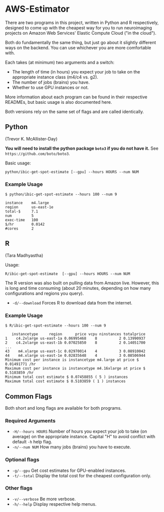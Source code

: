 # AWS-Estimator

There are two programs in this project, written in Python and R respectively, designed to come up with the cheapest way for you to run neuroimaging  projects on Amazon Web Services' Elastic Compute Cloud ("in the cloud").

Both do fundamentally the same thing, but just go about it slightly different ways on the backend. You can use whichever you are more comfortable with.

Each takes (at minimum) two arguments and a switch: 

 + The length of time (in hours) you expect your job to take on the appropriate instance class (m4/c4 vs. g2).
 + The number of jobs (brains) you have.
 + Whether to use GPU instances or not.

More information about each program can be found in their respective READMEs, but basic usage is also documented here.

Both versions rely on the same set of flags and are called identically.

## Python
(Trevor K. McAllister-Day)

**You will need to install the python package `boto3` if you do not have it.**
See `https://github.com/boto/boto3`.

Basic usage:

    python/ibic-get-spot-estimate [--gpu] --hours HOURS --num NUM

### Example Usage

    $ python/ibic-get-spot-estimate --hours 100 --num 9 

    instance    m4.large            
    region      us-east-1e          
    total-$     7.1                 
    num         5                   
    exec-time   100                 
    $/hr        0.0142              
    #cores      2   

## R
(Tara Madhyastha)

Usage:

    R/ibic-get-spot-estimate  [--gpu] --hours HOURS --num NUM

The R version was also built on pulling data from Amazon live. However, this is long and time consuming (about 20 minutes, depending on how many configurations and regions you query). 

+ `-d/--download`   Forces R to download data from the internet.

### Example Usage

    $ R/ibic-get-spot-estimate --hours 100 --num 9 

       instancetype     region      price vcpu ninstances totalprice
    1    c4.2xlarge us-east-1a 0.06995468    8          2 0.13990937
    2    c4.2xlarge us-east-1b 0.07025850    8          2 0.14051700
    ...
    43    m4.xlarge us-east-1c 0.02970014    4          3 0.08910042
    44    m4.xlarge us-east-1e 0.02835648    4          3 0.08506944
    Minimum cost per instance is instancetype m4.large at price $ 0.01491771 /hr
    Maximum cost per instance is instancetype m4.16xlarge at price $ 0.5103859 /hr
    Minimum total cost estimate $ 0.07458855 ( 5 ) instances
    Maximum total cost estimate $ 0.5103859 ( 1 ) instances

## Common Flags

Both short and long flags are available for both programs.

### Required Arguments

 + `-H/--hours HOURS`      Number of hours you expect your job to take (on average) on the appropriate instance. Capital "H" to avoid conflict with default `-h` help flag.
 + `-n/--num NUM`     How many jobs (brains) you have to execute.

### Optional flags

 + `-g/--gpu`       Get cost estimates for GPU-enabled instances.
 + `-t/--total`     Display the total cost for the cheapest configuration only.

### Other flags

 + `-v/--verbose`   Be more verbose.
 + `-h/--help`      Display respective help menus.
